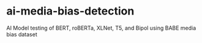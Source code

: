 # ai-media-bias-detection
AI Model testing of BERT, roBERTa, XLNet, T5, and Bipol using BABE media bias dataset